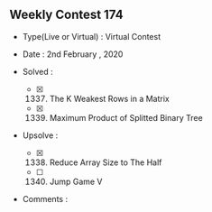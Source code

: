 ## Weekly Contest 174

* Type(Live or Virtual) : Virtual Contest

* Date : 2nd February , 2020

* Solved :
    
    * [X] 1337. The K Weakest Rows in a Matrix
    * [X] 1339. Maximum Product of Splitted Binary Tree


* Upsolve :

    * [X] 1338. Reduce Array Size to The Half
    * [ ] 1340. Jump Game V


* Comments :
